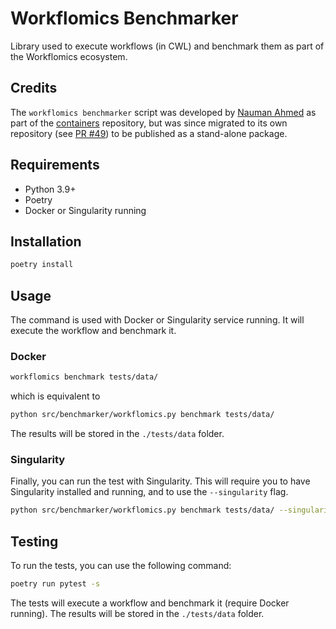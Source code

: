 # Workflomics Benchmarker

Library used to execute workflows (in CWL) and benchmark them as part of the Workflomics ecosystem.

## Credits

The `workflomics benchmarker` script was developed by [Nauman Ahmed](@nahmedraja) as part of the [containers](https://github.com/Workflomics/containers) repository, but was since migrated to its own repository (see [PR #49](https://github.com/Workflomics/containers/pull/49)) to be published as a stand-alone package.

## Requirements

- Python 3.9+
- Poetry
- Docker or Singularity running

## Installation

```bash
poetry install 
```


## Usage

The command is used with Docker or Singularity service running. It will execute the workflow and benchmark it.

### Docker

```bash
workflomics benchmark tests/data/
```

which is equivalent to

```bash
python src/benchmarker/workflomics.py benchmark tests/data/
```

The results will be stored in the `./tests/data` folder.


### Singularity

Finally, you can run the test with Singularity. This will require you to have Singularity installed and running, and to use the `--singularity` flag.

```bash
python src/benchmarker/workflomics.py benchmark tests/data/ --singularity
```

## Testing

To run the tests, you can use the following command:

```bash
poetry run pytest -s
```

The tests will execute a workflow and benchmark it (require Docker running). The results will be stored in the `./tests/data` folder.